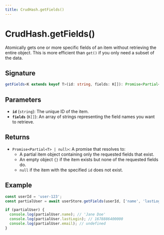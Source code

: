 ```yaml
---
title: CrudHash.getFields()
---
```


# CrudHash.getFields()

Atomically gets one or more specific fields of an item without retrieving the entire object. This is more efficient than `get()` if you only need a subset of the data.

## Signature

```ts
getFields<K extends keyof T>(id: string, fields: K[]): Promise<Partial<T> | null>
```

## Parameters

- **`id`** (`string`): The unique ID of the item.
- **`fields`** (`K[]`): An array of strings representing the field names you want to retrieve.

## Returns

- `Promise<Partial<T> | null>`: A promise that resolves to:
  - A partial item object containing only the requested fields that exist.
  - An empty object `{}` if the item exists but none of the requested fields do.
  - `null` if the item with the specified `id` does not exist.

## Example

```ts
const userId = 'user-123';
const partialUser = await userStore.getFields(userId, ['name', 'lastLogin']);

if (partialUser) {
  console.log(partialUser.name); // 'Jane Doe'
  console.log(partialUser.lastLogin); // 1678886400000
  console.log(partialUser.email); // undefined
}
```
